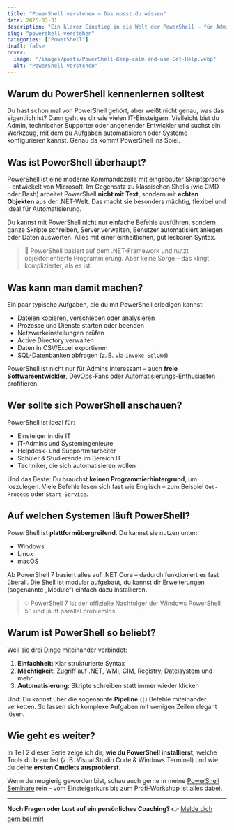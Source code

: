 ```yaml
---
title: "PowerShell verstehen – Das musst du wissen"
date: 2025-03-31
description: "Ein klarer Einstieg in die Welt der PowerShell – für Admins, IT-Interessierte und Einsteiger, die wissen wollen, was hinter der mächtigen Shell steckt."
slug: "powershell-verstehen"
categories: ["PowerShell"]
draft: false
cover:
  image: "/images/posts/PowerShell-Keep-calm-and-use-Get-Help.webp"
  alt: "PowerShell verstehen"  
---
```


## Warum du PowerShell kennenlernen solltest

Du hast schon mal von PowerShell gehört, aber weißt nicht genau, was das eigentlich ist? Dann geht es dir wie vielen IT-Einsteigern. Vielleicht bist du Admin, technischer Supporter oder angehender Entwickler und suchst ein Werkzeug, mit dem du Aufgaben automatisieren oder Systeme konfigurieren kannst. Genau da kommt PowerShell ins Spiel.

## Was ist PowerShell überhaupt?

PowerShell ist eine moderne Kommandozeile mit eingebauter Skriptsprache – entwickelt von Microsoft. Im Gegensatz zu klassischen Shells (wie CMD oder Bash) arbeitet PowerShell **nicht mit Text**, sondern mit **echten Objekten** aus der .NET-Welt. Das macht sie besonders mächtig, flexibel und ideal für Automatisierung.

Du kannst mit PowerShell nicht nur einfache Befehle ausführen, sondern ganze Skripte schreiben, Server verwalten, Benutzer automatisiert anlegen oder Daten auswerten. Alles mit einer einheitlichen, gut lesbaren Syntax.

> 🔎 PowerShell basiert auf dem .NET-Framework und nutzt objektorientierte Programmierung. Aber keine Sorge – das klingt komplizierter, als es ist.

## Was kann man damit machen?

Ein paar typische Aufgaben, die du mit PowerShell erledigen kannst:

- Dateien kopieren, verschieben oder analysieren
- Prozesse und Dienste starten oder beenden
- Netzwerkeinstellungen prüfen
- Active Directory verwalten
- Daten in CSV/Excel exportieren
- SQL-Datenbanken abfragen (z. B. via `Invoke-SqlCmd`)

PowerShell ist nicht nur für Admins interessant – auch **freie Softwareentwickler**, DevOps-Fans oder Automatisierungs-Enthusiasten profitieren.

## Wer sollte sich PowerShell anschauen?

PowerShell ist ideal für:

- Einsteiger in die IT
- IT-Admins und Systemingenieure
- Helpdesk- und Supportmitarbeiter
- Schüler & Studierende im Bereich IT
- Techniker, die sich automatisieren wollen

Und das Beste: Du brauchst **keinen Programmierhintergrund**, um loszulegen. Viele Befehle lesen sich fast wie Englisch – zum Beispiel `Get-Process` oder `Start-Service`.

## Auf welchen Systemen läuft PowerShell?

PowerShell ist **plattformübergreifend**. Du kannst sie nutzen unter:

- Windows
- Linux
- macOS

Ab PowerShell 7 basiert alles auf .NET Core – dadurch funktioniert es fast überall. Die Shell ist modular aufgebaut, du kannst dir Erweiterungen (sogenannte „Module“) einfach dazu installieren.

> 💡 PowerShell 7 ist der offizielle Nachfolger der Windows PowerShell 5.1 und läuft parallel problemlos.

## Warum ist PowerShell so beliebt?

Weil sie drei Dinge miteinander verbindet:

1. **Einfachheit:** Klar strukturierte Syntax
2. **Mächtigkeit:** Zugriff auf .NET, WMI, CIM, Registry, Dateisystem und mehr
3. **Automatisierung:** Skripte schreiben statt immer wieder klicken

Und: Du kannst über die sogenannte **Pipeline** (`|`) Befehle miteinander verketten. So lassen sich komplexe Aufgaben mit wenigen Zeilen elegant lösen.

## Wie geht es weiter?

In Teil 2 dieser Serie zeige ich dir, **wie du PowerShell installierst**, welche Tools du brauchst (z. B. Visual Studio Code & Windows Terminal) und wie du deine **ersten Cmdlets ausprobierst**.

Wenn du neugierig geworden bist, schau auch gerne in meine [PowerShell Seminare](https://attilakrick.com/powershell/powershell-seminare/) rein – vom Einsteigerkurs bis zum Profi-Workshop ist alles dabei.

---

**Noch Fragen oder Lust auf ein persönliches Coaching?**
👉 [Melde dich gern bei mir!](https://attilakrick.com/kontakt)
